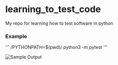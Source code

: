 # learning_to_test_code
My repo for learning how to test software in python

### Example
'''
/PYTHONPATH=$(pwd)/ python3 -m pytest
'''

![Sample Output](usagePics/pyest_usage_current.png)
